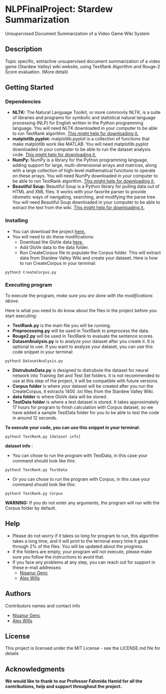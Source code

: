# NLPFinalProject: Stardew Summarization

Unsupervised Document Summarization of a Video Game Wiki System

## Description

Topic specific, extractive unsupervised document summarization of a video game (Stardew Valley) wiki website, using TextRank Algorithm and Rouge-2 Score evaluation. (More detail)

## Getting Started

### Dependencies

* **NLTK:** The Natural Language Toolkit, or more commonly NLTK, is a suite of libraries and programs for symbolic and statistical natural language processing (NLP) for English written in the Python programming language. You will need NLTK downloaded in your computer to be able to run TextRank algorithm. [This might help for downloading it.](https://www.nltk.org/install.html)
* **matplotlib.pyplot:** matplotlib.pyplot is a collection of functions that make matplotlib work like MATLAB. You will need matplotlib.pyplot downloaded in your computer to be able to run the dataset analysis code. [This might help for downloading it.](https://matplotlib.org/stable/users/installing/index.html)
* **NumPy:** NumPy is a library for the Python programming language, adding support for large, multi-dimensional arrays and matrices, along with a large collection of high-level mathematical functions to operate on these arrays. You will need NumPy downloaded in your computer to be able to run TextRank algorithm. [This might help for downloading it.](https://numpy.org/install/)
* **Beautiful Soup:** Beautiful Soup is a Python library for pulling data out of HTML and XML files. It works with your favorite parser to provide idiomatic ways of navigating, searching, and modifying the parse tree. You will need Beautiful Soup downloaded in your computer to be able to extract the text from the wiki. [This might help for downloading it.](https://pypi.org/project/beautifulsoup4/)

### Installing

* You can download the project [here.](https://github.com/gencnis/NLPFinalProject)
* You will need to do these modifications:
  * Download the GloVe data [here.](https://www.kaggle.com/datasets/watts2/glove6b50dtxt)
  * Add GloVe data to the data folder.
  * Run CreateCorpus file to populate the Corpus folder. This will extract data from Stardew Valley Wiki and create your dataset. Here is how to run CreateCorpus in your terminal:
```
python3 CreateCorpus.py
```

### Executing program

To execute the program, _make sure you are done with the modifications above._

Here is what you need to do know about the files in the project before you start executing:
* **TextRank.py** is the main file you will be running.
* **Preprocessing.py** will be used in TextRank to preprocess the data.
* **Rouge2.py** will be used in TextRank to evaluate the sentence scores.
* **DatasetAnalysis.py** is to analyze your dataset after you create it. It is optional to use.
If you want to analyze your dataset, you can use this code snippet in your terminal:
```
python3 DatasetAnalysis.py
```
* **DistrubuteData.py** is designed to distrubute the dataset for neural network into Training Set and Test Set folders. It is not recommended to use at this step of the project, it will be compatible with future versions.
* **Corpus folder** is where your dataset will be created after you run the CreateCorpus, it extracts 1400 .txt files from the Stardew Valley Wiki.
* **data folder** is where GloVe data will be stored.
* **TestData folder** is where a test dataset is stored. It takes approximately 17 hours for program to finish calculation with Corpus dataset, so we have added a sample TestData folder for you to be able to test the code in around 12 seconds.

**To execute your code, you can use this snippet in your terminal:**
```
python3 TextRank.py [dataset info]
```

**dataset info** : 
* You can chose to run the program with TestData, in this case your command should look like this:
```
python3 TextRank.py TestData
```
* Or you can chose to run the program with Corpus, in this case your command should look like this:
```
python3 TextRank.py Corpus
```

**WARNING:** If you do not enter any arguments, the program will run with the Corpus folder by default.

## Help

* Please do not worry if it takes so long for program to run, this algorithm takes a long time, and it will print to the terminal every time it goes through 2% of the files. You will be updated about the progress.
* If the folders are empty, your program will not execute, please make sure you follow the instructions to avoid that.
* If you face any problems at any step, you can reach out for support in these e-mail addresses:
  * [Nisanur Genc](nisanur.genc@ncf.edu)
  * [Alex Wills](alexander.wills23@ncf.edu)

## Authors

Contributors names and contact info

* [Nisanur Genc](https://github.com/gencnis) 
* [Alex Wills](https://github.com/AlexWills37)

## License

This project is licensed under the MIT License - see the LICENSE.md file for details

## Acknowledgments

**We would like to thank to our Professor Fahmida Hamid for all the contributions, help and support throughout the project.**
